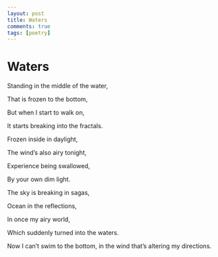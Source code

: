 ```yaml
---
layout: post
title: Waters
comments: true
tags: [poetry]
---
```


# Waters

Standing in the middle of the water,

That is frozen to the bottom,

But when I start to walk on,

It starts breaking into the fractals.

Frozen inside in daylight,

The wind’s also airy tonight,

Experience being swallowed,

By your own dim light.

The sky is breaking in sagas,

Ocean in the reflections,

In once my airy world,

Which suddenly turned into the waters.

Now I can’t swim to the bottom, in the wind that’s altering my directions.

